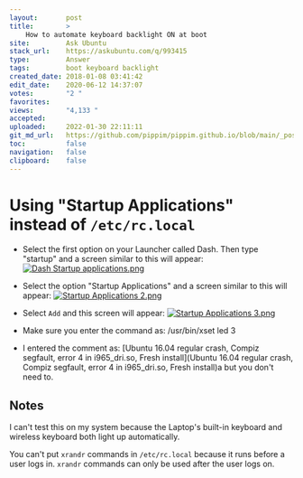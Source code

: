 ```yaml
---
layout:       post
title:        >
    How to automate keyboard backlight ON at boot
site:         Ask Ubuntu
stack_url:    https://askubuntu.com/q/993415
type:         Answer
tags:         boot keyboard backlight
created_date: 2018-01-08 03:41:42
edit_date:    2020-06-12 14:37:07
votes:        "2 "
favorites:    
views:        "4,133 "
accepted:     
uploaded:     2022-01-30 22:11:11
git_md_url:   https://github.com/pippim/pippim.github.io/blob/main/_posts/2018/2018-01-08-How-to-automate-keyboard-backlight-ON-at-boot.md
toc:          false
navigation:   false
clipboard:    false
---
```


# Using "Startup Applications" instead of `/etc/rc.local`

- Select the first option on your Launcher called Dash. Then type "startup" and a screen similar to this will appear:
[![Dash Startup applications.png][1]][1]

- Select the option "Startup Applications" and a screen similar to this will appear:
[![Startup Applications 2.png][2]][2]

- Select `Add` and this screen will appear:
[![Startup Applications 3.png][3]][3]

- Make sure you enter the command as: /usr/bin/xset led 3
- I entered the comment as: [Ubuntu 16.04 regular crash, Compiz segfault, error 4 in i965_dri.so, Fresh install](Ubuntu 16.04 regular crash, Compiz segfault, error 4 in i965_dri.so, Fresh install)a but you don't need to.

## Notes

I can't test this on my system because the Laptop's built-in keyboard and wireless keyboard both light up automatically.

You can't put `xrandr` commands in `/etc/rc.local` because it runs before a user logs in. `xrandr` commands can only be used after the user logs on.

  [1]: https://i.stack.imgur.com/HynOK.png
  [2]: https://i.stack.imgur.com/XKOCo.png
  [3]: https://i.stack.imgur.com/Q0olP.png
